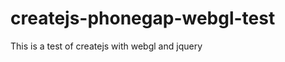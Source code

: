 createjs-phonegap-webgl-test
============================
This is a test of createjs with webgl and jquery
